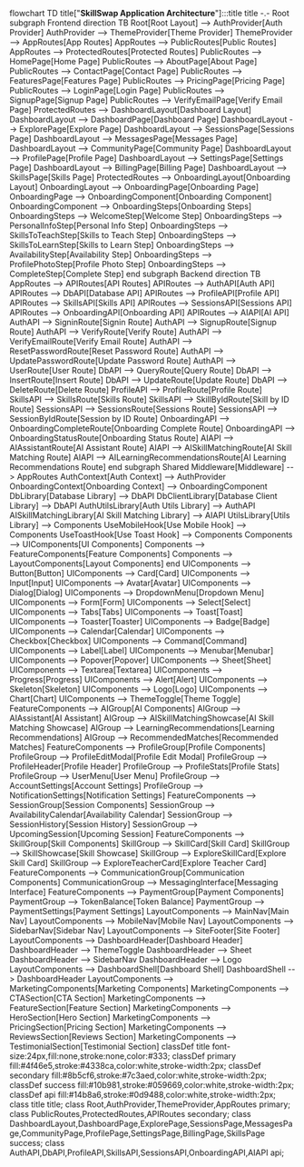 flowchart TD
    title["<b>SkillSwap Application Architecture</b>"]:::title
    title -.- Root
    subgraph Frontend
        direction TB
        Root[Root Layout] --> AuthProvider[Auth Provider]
        AuthProvider --> ThemeProvider[Theme Provider]
        ThemeProvider --> AppRoutes[App Routes]
        AppRoutes --> PublicRoutes[Public Routes]
        AppRoutes --> ProtectedRoutes[Protected Routes]
        PublicRoutes --> HomePage[Home Page]
        PublicRoutes --> AboutPage[About Page]
        PublicRoutes --> ContactPage[Contact Page]
        PublicRoutes --> FeaturesPage[Features Page]
        PublicRoutes --> PricingPage[Pricing Page]
        PublicRoutes --> LoginPage[Login Page]
        PublicRoutes --> SignupPage[Signup Page]
        PublicRoutes --> VerifyEmailPage[Verify Email Page]
        ProtectedRoutes --> DashboardLayout[Dashboard Layout]
        DashboardLayout --> DashboardPage[Dashboard Page]
        DashboardLayout --> ExplorePage[Explore Page]
        DashboardLayout --> SessionsPage[Sessions Page]
        DashboardLayout --> MessagesPage[Messages Page]
        DashboardLayout --> CommunityPage[Community Page]
        DashboardLayout --> ProfilePage[Profile Page]
        DashboardLayout --> SettingsPage[Settings Page]
        DashboardLayout --> BillingPage[Billing Page]
        DashboardLayout --> SkillsPage[Skills Page]
        ProtectedRoutes --> OnboardingLayout[Onboarding Layout]
        OnboardingLayout --> OnboardingPage[Onboarding Page]
        OnboardingPage --> OnboardingComponent[Onboarding Component]
        OnboardingComponent --> OnboardingSteps[Onboarding Steps]
        OnboardingSteps --> WelcomeStep[Welcome Step]
        OnboardingSteps --> PersonalInfoStep[Personal Info Step]
        OnboardingSteps --> SkillsToTeachStep[Skills to Teach Step]
        OnboardingSteps --> SkillsToLearnStep[Skills to Learn Step]
        OnboardingSteps --> AvailabilityStep[Availability Step]
        OnboardingSteps --> ProfilePhotoStep[Profile Photo Step]
        OnboardingSteps --> CompleteStep[Complete Step]
    end
    subgraph Backend
        direction TB
        AppRoutes --> APIRoutes[API Routes]
        APIRoutes --> AuthAPI[Auth API]
        APIRoutes --> DbAPI[Database API]
        APIRoutes --> ProfileAPI[Profile API]
        APIRoutes --> SkillsAPI[Skills API]
        APIRoutes --> SessionsAPI[Sessions API]
        APIRoutes --> OnboardingAPI[Onboarding API]
        APIRoutes --> AIAPI[AI API]
        AuthAPI --> SigninRoute[Signin Route]
        AuthAPI --> SignupRoute[Signup Route]
        AuthAPI --> VerifyRoute[Verify Route]
        AuthAPI --> VerifyEmailRoute[Verify Email Route]
        AuthAPI --> ResetPasswordRoute[Reset Password Route]
        AuthAPI --> UpdatePasswordRoute[Update Password Route]
        AuthAPI --> UserRoute[User Route]
        DbAPI --> QueryRoute[Query Route]
        DbAPI --> InsertRoute[Insert Route]
        DbAPI --> UpdateRoute[Update Route]
        DbAPI --> DeleteRoute[Delete Route]
        ProfileAPI --> ProfileRoute[Profile Route]
        SkillsAPI --> SkillsRoute[Skills Route]
        SkillsAPI --> SkillByIdRoute[Skill by ID Route]
        SessionsAPI --> SessionsRoute[Sessions Route]
        SessionsAPI --> SessionByIdRoute[Session by ID Route]
        OnboardingAPI --> OnboardingCompleteRoute[Onboarding Complete Route]
        OnboardingAPI --> OnboardingStatusRoute[Onboarding Status Route]
        AIAPI --> AIAssistantRoute[AI Assistant Route]
        AIAPI --> AISkillMatchingRoute[AI Skill Matching Route]
        AIAPI --> AILearningRecommendationsRoute[AI Learning Recommendations Route]
    end
    subgraph Shared
        Middleware[Middleware] --> AppRoutes
        AuthContext[Auth Context] --> AuthProvider
        OnboardingContext[Onboarding Context] --> OnboardingComponent
        DbLibrary[Database Library] --> DbAPI
        DbClientLibrary[Database Client Library] --> DbAPI
        AuthUtilsLibrary[Auth Utils Library] --> AuthAPI
        AISkillMatchingLibrary[AI Skill Matching Library] --> AIAPI
        UtilsLibrary[Utils Library] --> Components
        UseMobileHook[Use Mobile Hook] --> Components
        UseToastHook[Use Toast Hook] --> Components
        Components --> UIComponents[UI Components]
        Components --> FeatureComponents[Feature Components]
        Components --> LayoutComponents[Layout Components]
    end
    UIComponents --> Button[Button]
    UIComponents --> Card[Card]
    UIComponents --> Input[Input]
    UIComponents --> Avatar[Avatar]
    UIComponents --> Dialog[Dialog]
    UIComponents --> DropdownMenu[Dropdown Menu]
    UIComponents --> Form[Form]
    UIComponents --> Select[Select]
    UIComponents --> Tabs[Tabs]
    UIComponents --> Toast[Toast]
    UIComponents --> Toaster[Toaster]
    UIComponents --> Badge[Badge]
    UIComponents --> Calendar[Calendar]
    UIComponents --> Checkbox[Checkbox]
    UIComponents --> Command[Command]
    UIComponents --> Label[Label]
    UIComponents --> Menubar[Menubar]
    UIComponents --> Popover[Popover]
    UIComponents --> Sheet[Sheet]
    UIComponents --> Textarea[Textarea]
    UIComponents --> Progress[Progress]
    UIComponents --> Alert[Alert]
    UIComponents --> Skeleton[Skeleton]
    UIComponents --> Logo[Logo]
    UIComponents --> Chart[Chart]
    UIComponents --> ThemeToggle[Theme Toggle]
    FeatureComponents --> AIGroup[AI Components]
    AIGroup --> AIAssistant[AI Assistant]
    AIGroup --> AISkillMatchingShowcase[AI Skill Matching Showcase]
    AIGroup --> LearningRecommendations[Learning Recommendations]
    AIGroup --> RecommendedMatches[Recommended Matches]
    FeatureComponents --> ProfileGroup[Profile Components]
    ProfileGroup --> ProfileEditModal[Profile Edit Modal]
    ProfileGroup --> ProfileHeader[Profile Header]
    ProfileGroup --> ProfileStats[Profile Stats]
    ProfileGroup --> UserMenu[User Menu]
    ProfileGroup --> AccountSettings[Account Settings]
    ProfileGroup --> NotificationSettings[Notification Settings]
    FeatureComponents --> SessionGroup[Session Components]
    SessionGroup --> AvailabilityCalendar[Availability Calendar]
    SessionGroup --> SessionHistory[Session History]
    SessionGroup --> UpcomingSession[Upcoming Session]
    FeatureComponents --> SkillGroup[Skill Components]
    SkillGroup --> SkillCard[Skill Card]
    SkillGroup --> SkillShowcase[Skill Showcase]
    SkillGroup --> ExploreSkillCard[Explore Skill Card]
    SkillGroup --> ExploreTeacherCard[Explore Teacher Card]
    FeatureComponents --> CommunicationGroup[Communication Components]
    CommunicationGroup --> MessagingInterface[Messaging Interface]
    FeatureComponents --> PaymentGroup[Payment Components]
    PaymentGroup --> TokenBalance[Token Balance]
    PaymentGroup --> PaymentSettings[Payment Settings]
    LayoutComponents --> MainNav[Main Nav]
    LayoutComponents --> MobileNav[Mobile Nav]
    LayoutComponents --> SidebarNav[Sidebar Nav]
    LayoutComponents --> SiteFooter[Site Footer]
    LayoutComponents --> DashboardHeader[Dashboard Header]
    DashboardHeader --> ThemeToggle
    DashboardHeader --> Sheet
    DashboardHeader --> SidebarNav
    DashboardHeader --> Logo
    LayoutComponents --> DashboardShell[Dashboard Shell]
    DashboardShell --> DashboardHeader
    LayoutComponents --> MarketingComponents[Marketing Components]
    MarketingComponents --> CTASection[CTA Section]
    MarketingComponents --> FeatureSection[Feature Section]
    MarketingComponents --> HeroSection[Hero Section]
    MarketingComponents --> PricingSection[Pricing Section]
    MarketingComponents --> ReviewsSection[Reviews Section]
    MarketingComponents --> TestimonialSection[Testimonial Section]
    classDef title font-size:24px,fill:none,stroke:none,color:#333;
    classDef primary fill:#4f46e5,stroke:#4338ca,color:white,stroke-width:2px;
    classDef secondary fill:#8b5cf6,stroke:#7c3aed,color:white,stroke-width:2px;
    classDef success fill:#10b981,stroke:#059669,color:white,stroke-width:2px;
    classDef api fill:#14b8a6,stroke:#0d9488,color:white,stroke-width:2px;
    class title title;
    class Root,AuthProvider,ThemeProvider,AppRoutes primary;
    class PublicRoutes,ProtectedRoutes,APIRoutes secondary;
    class DashboardLayout,DashboardPage,ExplorePage,SessionsPage,MessagesPage,CommunityPage,ProfilePage,SettingsPage,BillingPage,SkillsPage success;
    class AuthAPI,DbAPI,ProfileAPI,SkillsAPI,SessionsAPI,OnboardingAPI,AIAPI api;
